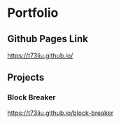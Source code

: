 # Portfolio

## Github Pages Link

https://t73liu.github.io/

## Projects

### Block Breaker

https://t73liu.github.io/block-breaker
